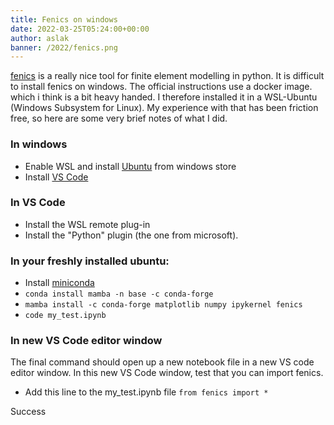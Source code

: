 ```yaml
---
title: Fenics on windows
date: 2022-03-25T05:24:00+00:00
author: aslak
banner: /2022/fenics.png
---
```

[fenics](https://fenicsproject.org/) is a really nice tool for finite element modelling in python. It is difficult to install fenics on windows. The official instructions use a docker image. which i think is a bit heavy handed. I therefore installed it in a WSL-Ubuntu (Windows Subsystem for Linux). My experience with that has been friction free, so here are some very brief notes of what I did. 
<!-- more -->

### In windows
* Enable WSL and install [Ubuntu](https://www.microsoft.com/en-us/p/ubuntu-20044-lts/9mttcl66cpxj#activetab=pivot:overviewtab) from windows store
* Install [VS Code](https://code.visualstudio.com/)

### In VS Code
* Install the WSL remote plug-in
* Install the "Python" plugin (the one from microsoft). 

### In your freshly installed ubuntu:
* Install [miniconda](https://docs.conda.io/en/latest/miniconda.html)
* `conda install mamba -n base -c conda-forge`
* `mamba install -c conda-forge matplotlib numpy ipykernel fenics`
* `code my_test.ipynb`


### In new VS Code editor window
The final command should open up a new notebook file in a new VS code editor window. In this new VS Code window, test that you can import fenics. 
* Add this line to the my_test.ipynb file `from fenics import *`

Success
